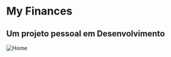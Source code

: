 # My Finances
## Um projeto pessoal em Desenvolvimento
![Home](https://github.com/CRyanAlves/MyFinances/assets/129784756/84bc30b7-954a-4b56-b2ba-3667dcc78b0d)

